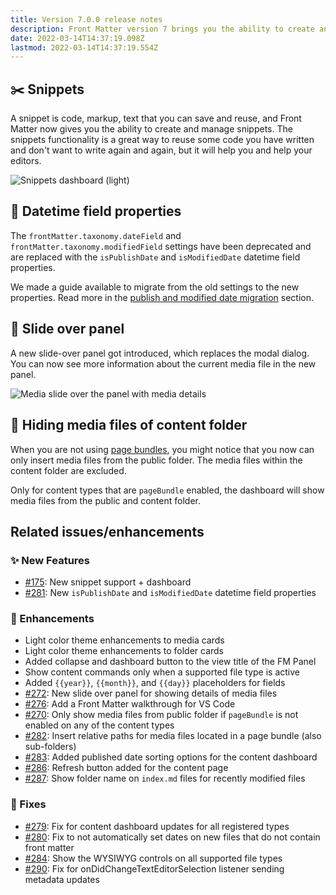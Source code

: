 ```yaml
---
title: Version 7.0.0 release notes
description: Front Matter version 7 brings you the ability to create and manage snippets, but there is a lot more in this release. 
date: 2022-03-14T14:37:19.098Z
lastmod: 2022-03-14T14:37:19.554Z
---
```


## ✂️ Snippets

A snippet is code, markup, text that you can save and reuse, and Front Matter now gives you the ability to create and manage snippets. The snippets functionality is a great way to reuse some code you have written and don't want to write again and again, but it will help you and help your editors.

![Snippets dashboard (light)](/releases/v7.0.0/snippets-dashboard-light.png)

## 📅 Datetime field properties

The `frontMatter.taxonomy.dateField` and `frontMatter.taxonomy.modifiedField` settings have been deprecated and are replaced with the `isPublishDate` and `isModifiedDate` datetime field properties.

We made a guide available to migrate from the old settings to the new properties. Read more in the [publish and modified date migration](/docs/troubleshooting#publish-and-modified-date-migration) section.

## 💬 Slide over panel

A new slide-over panel got introduced, which replaces the modal dialog. You can now see more information about the current media file in the new panel.

![Media slide over the panel with media details](/releases/v7.0.0/media-panel.png)

## 🙈 Hiding media files of content folder

When you are not using [page bundles](/docs/content-creation/additional-config#page-and-leaf-bundles), you might notice that you now can only insert media files from the public folder. The media files within the content folder are excluded.

Only for content types that are `pageBundle` enabled, the dashboard will show media files from the public and content folder.

## Related issues/enhancements

### ✨ New Features

- [#175](https://github.com/estruyf/vscode-front-matter/issues/175): New snippet support + dashboard
- [#281](https://github.com/estruyf/vscode-front-matter/issues/281): New `isPublishDate` and `isModifiedDate` datetime field properties

### 🎨 Enhancements

- Light color theme enhancements to media cards
- Light color theme enhancements to folder cards
- Added collapse and dashboard button to the view title of the FM Panel
- Show content commands only when a supported file type is active
- Added `{{year}}`, `{{month}}`, and `{{day}}` placeholders for fields
- [#272](https://github.com/estruyf/vscode-front-matter/issues/272): New slide over panel for showing details of media files
- [#276](https://github.com/estruyf/vscode-front-matter/issues/276): Add a Front Matter walkthrough for VS Code
- [#270](https://github.com/estruyf/vscode-front-matter/issues/270): Only show media files from public folder if `pageBundle` is not enabled on any of the content types
- [#282](https://github.com/estruyf/vscode-front-matter/issues/282): Insert relative paths for media files located in a page bundle (also sub-folders)
- [#283](https://github.com/estruyf/vscode-front-matter/issues/283): Added published date sorting options for the content dashboard
- [#286](https://github.com/estruyf/vscode-front-matter/issues/286): Refresh button added for the content page
- [#287](https://github.com/estruyf/vscode-front-matter/issues/287): Show folder name on `index.md` files for recently modified files

### 🐞 Fixes

- [#279](https://github.com/estruyf/vscode-front-matter/issues/279): Fix for content dashboard updates for all registered types
- [#280](https://github.com/estruyf/vscode-front-matter/issues/280): Fix to not automatically set dates on new files that do not contain front matter
- [#284](https://github.com/estruyf/vscode-front-matter/issues/284): Show the WYSIWYG controls on all supported file types
- [#290](https://github.com/estruyf/vscode-front-matter/issues/290): Fix for onDidChangeTextEditorSelection listener sending metadata updates